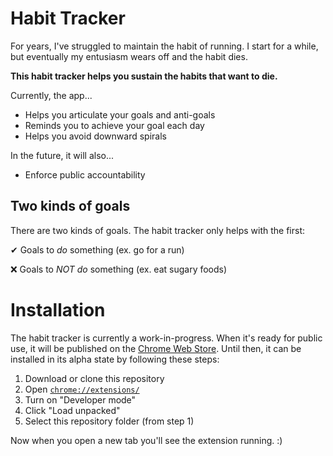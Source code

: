 # Habit Tracker

For years, I've struggled to maintain the habit of running. I start for a while, but eventually my entusiasm wears off and the habit dies.

**This habit tracker helps you sustain the habits that want to die.**

Currently, the app...

- Helps you articulate your goals and anti-goals
- Reminds you to achieve your goal each day
- Helps you avoid downward spirals

In the future, it will also...

- Enforce public accountability

## Two kinds of goals

There are two kinds of goals. The habit tracker only helps with the first:

✔ Goals to _do_ something (ex. go for a run)

❌ Goals to _NOT do_ something (ex. eat sugary foods)

# Installation

The habit tracker is currently a work-in-progress. When it's ready for public use, it will be published on the [Chrome Web Store](https://chrome.google.com/webstore). Until then, it can be installed in its alpha state by following these steps:

1. Download or clone this repository
2. Open [`chrome://extensions/`](chrome://extensions/)
3. Turn on "Developer mode"
4. Click "Load unpacked"
5. Select this repository folder (from step 1)

Now when you open a new tab you'll see the extension running. :)
